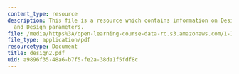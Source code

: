 ```yaml
---
content_type: resource
description: This file is a resource which contains information on Design strategies
  and Design parameters.
file: /media/https%3A/open-learning-course-data-rc.s3.amazonaws.com/1-101-introduction-to-civil-and-environmental-engineering-design-i-fall-2006/a9896f3548a6b7f5fe2a38da1f5fdf8c_design2.pdf
file_type: application/pdf
resourcetype: Document
title: design2.pdf
uid: a9896f35-48a6-b7f5-fe2a-38da1f5fdf8c
---
```

